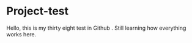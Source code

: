 # Project-test
Hello, this is my thirty eight test in Github . 
Still learning how everything works here.
